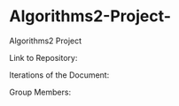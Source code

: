 # Algorithms2-Project-
Algorithms2 Project 

Link to Repository:

Iterations of the Document:

Group Members:
